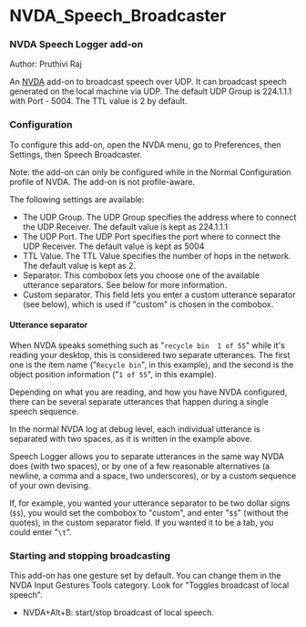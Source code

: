 # NVDA_Speech_Broadcaster
### NVDA Speech Logger add-on

Author: Pruthivi Raj

An [NVDA](https://nvaccess.org/) add-on to broadcast speech over UDP.
It can broadcast speech generated on the local machine via UDP.
The default UDP Group is 224.1.1.1 with Port - 5004. The TTL value is 2 by default.

### Configuration

To configure this add-on, open the NVDA menu, go to Preferences, then Settings, then Speech Broadcaster.

Note: the add-on can only be configured while in the Normal Configuration profile of NVDA. The add-on is not profile-aware.

The following settings are available:
* The UDP Group. The UDP Group specifies the address where to connect the UDP Receiver. The default value is kept as 224.1.1.1
* The UDP Port. The UDP Port specifies the port where to connect the UDP Receiver. The default value is kept as 5004
* TTL Value. The TTL Value specifies the number of hops in the network. The default value is kept as 2.
* Separator. This combobox lets you choose one of the available utterance separators. See below for more information.
* Custom separator. This field lets you enter a custom utterance separator (see below), which is used if "custom" is chosen in the combobox.

#### Utterance separator

When NVDA speaks something such as "`recycle bin  1 of 55`" while it's reading your desktop, this is considered two separate utterances. The first one is the item name ("`Recycle bin`", in this example), and the second is the object position information ("`1 of 55`", in this example).

Depending on what you are reading, and how you have NVDA configured, there can be several separate utterances that happen during a single speech sequence.

In the normal NVDA log at debug level, each individual utterance is separated with two spaces, as it is written in the example above.

Speech Logger allows you to separate utterances in the same way NVDA does (with two spaces), or by one of a few reasonable alternatives (a newline, a comma and a space, two underscores), or by a custom sequence of your own devising.

If, for example, you wanted your utterance separator to be two dollar signs (`$$`), you would set the combobox to "custom", and enter "`$$`" (without the quotes), in the custom separator field. If you wanted it to be a tab, you could enter "`\t`".

### Starting and stopping broadcasting

This add-on has one gesture set by default. You can change them in the NVDA Input Gestures Tools category.
Look for "Toggles broadcast of local speech".
* NVDA+Alt+B: start/stop broadcast of local speech.

